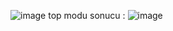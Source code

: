 ![image](https://github.com/user-attachments/assets/8c0dbffb-293d-4ba7-b684-75b612927af9)
top modu sonucu :
![image](https://github.com/user-attachments/assets/8e413d7f-7e6e-4d52-9758-c86c54042de2)
